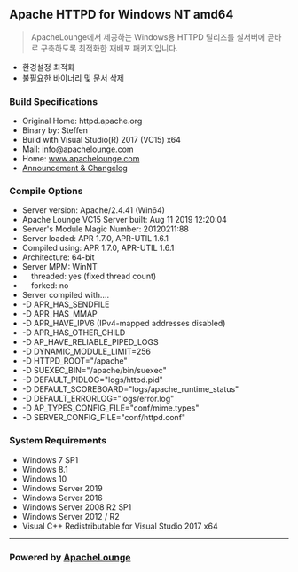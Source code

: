 ## Apache HTTPD for Windows NT amd64
> ApacheLounge에서 제공하는 Windows용 HTTPD 릴리즈를 실서버에 곧바로 구축하도록 최적화한 재배포 패키지입니다.
* 환경설정 최적화
* 불필요한 바이너리 및 문서 삭제
### Build Specifications
* Original Home: httpd.apache.org
* Binary by: Steffen
* Build with Visual Studio(R) 2017 (VC15) x64
* Mail: info@apachelounge.com
* Home: www.apachelounge.com
* [Announcement & Changelog](https://www.apachelounge.com/viewtopic.php?p=38419)
### Compile Options
* Server version: Apache/2.4.41 (Win64)
* Apache Lounge VC15 Server built:   Aug 11 2019 12:20:04
* Server's Module Magic Number: 20120211:88
* Server loaded:  APR 1.7.0, APR-UTIL 1.6.1
* Compiled using: APR 1.7.0, APR-UTIL 1.6.1
* Architecture:   64-bit
* Server MPM:     WinNT
* &nbsp;&nbsp;&nbsp;&nbsp;threaded:     yes (fixed thread count)
* &nbsp;&nbsp;&nbsp;&nbsp;forked:     no
* Server compiled with....
*  -D APR_HAS_SENDFILE
*  -D APR_HAS_MMAP
*  -D APR_HAVE_IPV6 (IPv4-mapped addresses disabled)
*  -D APR_HAS_OTHER_CHILD
*  -D AP_HAVE_RELIABLE_PIPED_LOGS
*  -D DYNAMIC_MODULE_LIMIT=256
*  -D HTTPD_ROOT="/apache"
*  -D SUEXEC_BIN="/apache/bin/suexec"
*  -D DEFAULT_PIDLOG="logs/httpd.pid"
*  -D DEFAULT_SCOREBOARD="logs/apache_runtime_status"
*  -D DEFAULT_ERRORLOG="logs/error.log"
*  -D AP_TYPES_CONFIG_FILE="conf/mime.types"
*  -D SERVER_CONFIG_FILE="conf/httpd.conf"
### System Requirements
* Windows 7 SP1
* Windows 8.1
* Windows 10
* Windows Server 2019
* Windows Server 2016
* Windows Server 2008 R2 SP1
* Windows Server 2012 / R2
* Visual C++ Redistributable for Visual Studio 2017 x64
---
### Powered by [ApacheLounge](https://apachelounge.com)